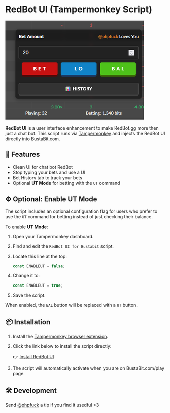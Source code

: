 # RedBot UI (Tampermonkey Script)

![RedBot UI Preview](https://raw.githubusercontent.com/phpfail/Redbot-UI/main/preview.png)

**RedBot UI** is a user interface enhancement to make RedBot.gg more then just a chat bot. This script runs via [Tampermonkey](https://www.tampermonkey.net/) and injects the RedBot UI directly into BustaBit.com.

## 🚀 Features

- Clean UI for chat bot RedBot
- Stop typing your bets and use a UI
- Bet History tab to track your bets
- Optional **UT Mode** for betting with the `UT` command

## ⚙️ Optional: Enable UT Mode

The script includes an optional configuration flag for users who prefer to use the `UT` command for betting instead of just checking their balance.

To enable **UT Mode**:

1. Open your Tampermonkey dashboard.
2. Find and edit the `RedBot UI for Bustabit` script.
3. Locate this line at the top:
   ```js
   const ENABLEUT = false;
   ```

4. Change it to:

   ```js
   const ENABLEUT = true;
   ```
5. Save the script.

When enabled, the `BAL` button will be replaced with a `UT` button.


## 📦 Installation

1. Install the [Tampermonkey browser extension](https://www.tampermonkey.net/).

2. Click the link below to install the script directly:

   👉 [Install RedBot UI](https://github.com/phpfail/Redbot-UI/raw/main/redbot-ui.user.js)

3. The script will automatically activate when you are on BustaBit.com/play page.

## 🛠 Development

Send [@phpfuck](https://bustabit.com/user/phpfuck) a tip if you find it usedful <3
